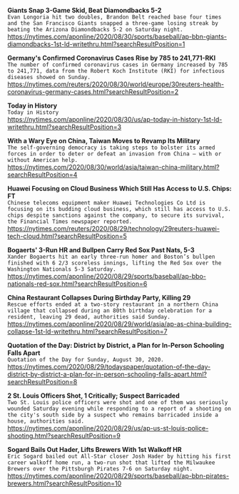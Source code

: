 **Giants Snap 3-Game Skid, Beat Diamondbacks 5-2**\
`Evan Longoria hit two doubles, Brandon Belt reached base four times and the San Francisco Giants snapped a three-game losing streak by beating the Arizona Diamondbacks 5-2 on Saturday night.`\
https://nytimes.com/aponline/2020/08/30/sports/baseball/ap-bbn-giants-diamondbacks-1st-ld-writethru.html?searchResultPosition=1

**Germany's Confirmed Coronavirus Cases Rise by 785 to 241,771-RKI**\
`The number of confirmed coronavirus cases in Germany increased by 785 to 241,771, data from the Robert Koch Institute (RKI) for infectious diseases showed on Sunday.`\
https://nytimes.com/reuters/2020/08/30/world/europe/30reuters-health-coronavirus-germany-cases.html?searchResultPosition=2

**Today in History**\
`Today in History `\
https://nytimes.com/aponline/2020/08/30/us/ap-today-in-history-1st-ld-writethru.html?searchResultPosition=3

**With a Wary Eye on China, Taiwan Moves to Revamp Its Military**\
`The self-governing democracy is taking steps to bolster its armed forces in order to deter or defeat an invasion from China — with or without American help.`\
https://nytimes.com/2020/08/30/world/asia/taiwan-china-military.html?searchResultPosition=4

**Huawei Focusing on Cloud Business Which Still Has Access to U.S. Chips: FT**\
`Chinese telecoms equipment maker Huawei Technologies Co Ltd is focusing on its budding cloud business, which still has access to U.S. chips despite sanctions against the company, to secure its survival, the Financial Times newspaper reported.`\
https://nytimes.com/reuters/2020/08/29/technology/29reuters-huawei-tech-cloud.html?searchResultPosition=5

**Bogaerts' 3-Run HR and Bullpen Carry Red Sox Past Nats, 5-3**\
`Xander Bogaerts hit an early three-run homer and Boston’s bullpen finished with 6 2/3 scoreless innings, lifting the Red Sox over the Washington Nationals 5-3 Saturday.`\
https://nytimes.com/aponline/2020/08/29/sports/baseball/ap-bbo-nationals-red-sox.html?searchResultPosition=6

**China Restaurant Collapses During Birthday Party, Killing 29**\
`Rescue efforts ended at a two-story restaurant in a northern China village that collapsed during an 80th birthday celebration for a resident, leaving 29 dead, authorities said Sunday. `\
https://nytimes.com/aponline/2020/08/29/world/asia/ap-as-china-building-collapse-1st-ld-writethru.html?searchResultPosition=7

**Quotation of the Day: District by District, a Plan for In-Person Schooling Falls Apart**\
`Quotation of the Day for Sunday, August 30, 2020.`\
https://nytimes.com/2020/08/29/todayspaper/quotation-of-the-day-district-by-district-a-plan-for-in-person-schooling-falls-apart.html?searchResultPosition=8

**2 St. Louis Officers Shot, 1 Critically; Suspect Barricaded**\
`Two St. Louis police officers were shot and one of them was seriously wounded Saturday evening while responding to a report of a shooting on the city's south side by a suspect who remains barricaded inside a house, authorities said.`\
https://nytimes.com/aponline/2020/08/29/us/ap-us-st-louis-police-shooting.html?searchResultPosition=9

**Sogard Bails Out Hader, Lifts Brewers With 1st Walkoff HR**\
`Eric Sogard bailed out All-Star closer Josh Hader by hitting his first career walkoff home run, a two-run shot that lifted the Milwaukee Brewers over the Pittsburgh Pirates 7-6 on Saturday night.`\
https://nytimes.com/aponline/2020/08/29/sports/baseball/ap-bbn-pirates-brewers.html?searchResultPosition=10

